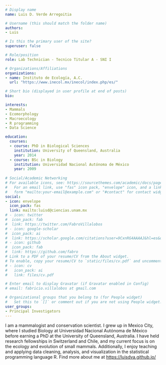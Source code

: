 ```yaml
---
# Display name
name: Luis D. Verde Arregoitia

# Username (this should match the folder name)
authors:
- Luis

# Is this the primary user of the site?
superuser: false

# Role/position
role: Lab Technician - Tecnico Titular A - SNI I

# Organizations/Affiliations
organizations:
- name: Instituto de Ecología, A.C. 
  url: "https://www.inecol.mx/inecol/index.php/es/"

# Short bio (displayed in user profile at end of posts)
bio: 

interests:
- Mammals
- Ecomorphology 
- Macroecology
- R programming
- Data Science

education:
  courses:
  - course: PhD in Biological Sciences
    institution: University of Queensland, Australia
    year: 2014
  - course: BSc in Biology
    institution: Universidad Nacional Autónoma de México
    year: 2009
    
# Social/Academic Networking
# For available icons, see: https://sourcethemes.com/academic/docs/page-builder/#icons
#   For an email link, use "fas" icon pack, "envelope" icon, and a link in the
#   form "mailto:your-email@example.com" or "#contact" for contact widget.
social:
- icon: envelope
  icon_pack: fas
  link: mailto:luisd@ciencias.unam.mx
# - icon: twitter
#  icon_pack: fab
#  link: https://twitter.com/FabroVillalobos
# - icon: google-scholar
#  icon_pack: ai
#  link: https://scholar.google.com/citations?user=9CxnRG4AAAAJ&hl=es&oi=ao
# - icon: github
#  icon_pack: fab
#  link: https://github.com/fabro
# Link to a PDF of your resume/CV from the About widget.
# To enable, copy your resume/CV to `static/files/cv.pdf` and uncomment the lines below.
# - icon: cv
#   icon_pack: ai
#   link: files/cv.pdf

# Enter email to display Gravatar (if Gravatar enabled in Config)
# email: fabricio.villalobos at gmail.com

# Organizational groups that you belong to (for People widget)
#   Set this to `[]` or comment out if you are not using People widget.
user_groups:
- Principal Investigators
---
```


I am a mammalogist and conservation scientist. I grew up in Mexico City, where I studied Biology at Universidad Nacional Autónoma de México before earning a PhD at the University of Queensland, Australia. I have held research fellowships in Switzerland and Chile, and my current focus is on the ecology and evolution of small mammals. Additionally, I enjoy teaching and applying data cleaning, analysis, and visualization in the statistical programming language R. Find more about me at https://luisdva.github.io/ 
